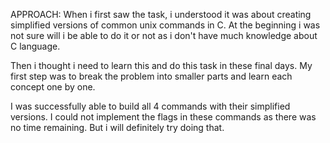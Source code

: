 APPROACH:
When i first saw the task, i understood it was about creating simplified versions of common unix commands in C.
At the beginning i was not sure will i be able to do it or not as i don't have much knowledge about C language.

Then i thought i need to learn this and do this task in these final days.
My first step was to break the problem into smaller parts and learn each concept one by one.

I was successfully able to build all 4 commands with their simplified versions.
I could not implement the flags in these commands as there was no time remaining.
But i will definitely try doing that. 
 
